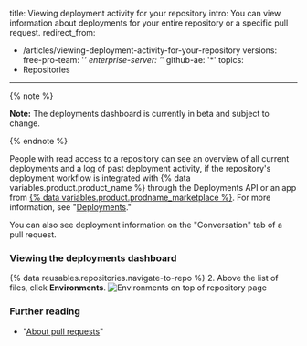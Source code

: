 
title: Viewing deployment activity for your repository
intro: You can view information about deployments for your entire repository or a specific pull request.
redirect_from:
  - /articles/viewing-deployment-activity-for-your-repository
versions:
  free-pro-team: '*'
  enterprise-server: '*'
  github-ae: '*'
topics:
  - Repositories
---

{% note %}

**Note:** The deployments dashboard is currently in beta and subject to change.

{% endnote %}

People with read access to a repository can see an overview of all current deployments and a log of past deployment activity, if the repository's deployment workflow is integrated with {% data variables.product.product_name %} through the Deployments API or an app from [{% data variables.product.prodname_marketplace %}](https://github.com/marketplace/category/deployment). For more information, see "[Deployments](/rest/reference/repos#deployments)."

You can also see deployment information on the "Conversation" tab of a pull request.

### Viewing the deployments dashboard

{% data reusables.repositories.navigate-to-repo %}
2. Above the list of files, click **Environments**.
![Environments on top of repository page](/assets/images/help/repository/environments.png)

### Further reading
 - "[About pull requests](/articles/about-pull-requests)"
